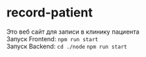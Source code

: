 # record-patient
Это веб сайт для записи в клинику пациента <br/>
Запуск Frontend: <code>npm run start</code><br/>
Запуск Backend: <code>cd ./node</code> <code>npm run start</code>